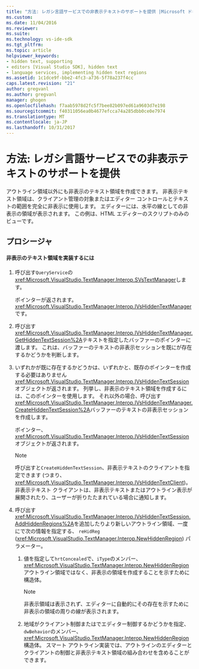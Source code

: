 ```yaml
---
title: "方法: レガシ言語サービスでの非表示テキストのサポートを提供 |Microsoft ドキュメント"
ms.custom: 
ms.date: 11/04/2016
ms.reviewer: 
ms.suite: 
ms.technology: vs-ide-sdk
ms.tgt_pltfrm: 
ms.topic: article
helpviewer_keywords:
- hidden text, supporting
- editors [Visual Studio SDK], hidden text
- language services, implementing hidden text regions
ms.assetid: 1c1dce9f-bbe2-4fc3-a736-5f78a237f4cc
caps.latest.revision: "21"
author: gregvanl
ms.author: gregvanl
manager: ghogen
ms.openlocfilehash: f7aab5978d2fc5f7bee82b097ed61a9603d7e198
ms.sourcegitcommit: f40311056ea0b4677efcca74a285dbb0ce0e7974
ms.translationtype: MT
ms.contentlocale: ja-JP
ms.lasthandoff: 10/31/2017
---
```

# <a name="how-to-provide-hidden-text-support-in-a-legacy-language-service"></a>方法: レガシ言語サービスでの非表示テキストのサポートを提供
アウトライン領域以外にも非表示のテキスト領域を作成できます。 非表示テキスト領域は、クライアント管理の対象またはエディター コントロールとテキストの範囲を完全に非表示に使用します。 エディターには、水平の線としての非表示の領域が表示されます。 この例は、HTML エディターのスクリプトのみのビューです。  
  
## <a name="procedure"></a>プロシージャ  
  
#### <a name="to-implement-a-hidden-text-region"></a>非表示のテキスト領域を実装するには  
  
1.  呼び出す`QueryService`の<xref:Microsoft.VisualStudio.TextManager.Interop.SVsTextManager>します。  
  
     ポインターが返されます。<xref:Microsoft.VisualStudio.TextManager.Interop.IVsHiddenTextManager>です。  
  
2.  呼び出す<xref:Microsoft.VisualStudio.TextManager.Interop.IVsHiddenTextManager.GetHiddenTextSession%2A>テキストを指定したバッファーのポインターに渡します。 これは、バッファーのテキストの非表示セッションを既にが存在するかどうかを判断します。  
  
3.  いずれかが既に存在するかどうかは、いずれかと、既存のポインターを作成する必要はありません<xref:Microsoft.VisualStudio.TextManager.Interop.IVsHiddenTextSession>オブジェクトが返されます。 列挙し、非表示のテキスト領域を作成するには、このポインターを使用します。 それ以外の場合、呼び出す<xref:Microsoft.VisualStudio.TextManager.Interop.IVsHiddenTextManager.CreateHiddenTextSession%2A>バッファーのテキストの非表示セッションを作成します。  
  
     ポインター、<xref:Microsoft.VisualStudio.TextManager.Interop.IVsHiddenTextSession>オブジェクトが返されます。  
  
    > [!NOTE]
    >  呼び出すと`CreateHiddenTextSession`、非表示テキストのクライアントを指定できます (つまり、 <xref:Microsoft.VisualStudio.TextManager.Interop.IVsHiddenTextClient>)。 非表示テキスト クライアントは、非表示テキストまたはアウトライン表示が展開されたり、ユーザーが折りたたまれている場合に通知します。  
  
4.  呼び出す<xref:Microsoft.VisualStudio.TextManager.Interop.IVsHiddenTextSession.AddHiddenRegions%2A>を追加したりより新しいアウトライン領域、一度にで次の情報を指定する、 `reHidReg` (<xref:Microsoft.VisualStudio.TextManager.Interop.NewHiddenRegion>) パラメーター。  
  
    1.  値を指定して`hrtConcealed`で、`iType`のメンバー、<xref:Microsoft.VisualStudio.TextManager.Interop.NewHiddenRegion>アウトライン領域ではなく、非表示の領域を作成することを示すために構造体。  
  
        > [!NOTE]
        >  非表示領域は表示されず、エディターに自動的にその存在を示すために非表示の領域の周りの線が表示されます。  
  
    2.  地域がクライアント制御またはでエディター制御するかどうかを指定、`dwBehavior`のメンバー、<xref:Microsoft.VisualStudio.TextManager.Interop.NewHiddenRegion>構造体。 スマート アウトライン実装では、アウトラインのエディターとクライアントの制御と非表示テキスト領域の組み合わせを含めることができます。